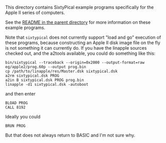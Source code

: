 This directory contains SixtyPical example programs
specifically for the Apple II series of computers.

See the [README in the parent directory](../README.md) for
more information on these example programs.

Note that `sixtypical` does not currently support "load
and go" execution of these programs, because constructing
an Apple II disk image file on the fly is not something
it can currently do.  If you have the linapple sources
checked out, and the a2tools available, you could do
something like this:

    bin/sixtypical --traceback --origin=0x2000 --output-format=raw eg/apple2/prog.60p --output prog.bin
    cp /path/to/linapple/res/Master.dsk sixtypical.dsk
    a2rm sixtypical.dsk PROG
    a2in B sixtypical.dsk PROG prog.bin
    linapple -d1 sixtypical.dsk -autoboot

and then enter

    BLOAD PROG
    CALL 8192

Ideally you could

    BRUN PROG

But that does not always return to BASIC and I'm not sure why.
